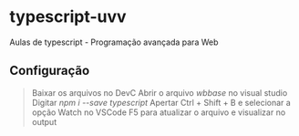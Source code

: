# typescript-uvv
Aulas de typescript - Programação avançada para Web

## Configuração
> Baixar os arquivos no DevC
> Abrir o arquivo _wbbase_ no visual studio
> Digitar *npm i --save typescript*
> Apertar Ctrl + Shift + B e selecionar a opção Watch no VSCode
> F5 para atualizar o arquivo e visualizar no output
